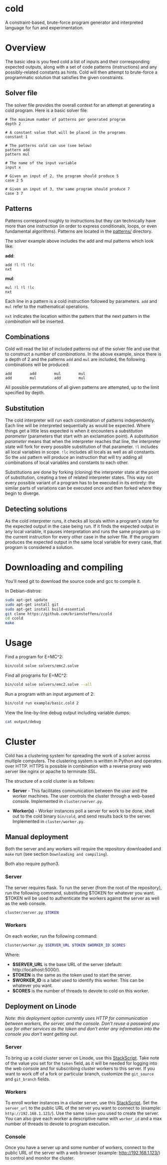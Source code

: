 cold
====

A constraint-based, brute-force program generator and interpreted language for
fun and experimentation.


# Overview

The basic idea is you feed cold a list of inputs and their corresponding
expected outputs, along with a set of code patterns (instructions) and any
possibly-related constants as hints. Cold will then attempt to brute-force a
programmatic solution that satisfies the given constraints.


## Solver file

The solver file provides the overall context for an attempt at generating a
cold program. Here is a basic solver file:

```
# The maximum number of patterns per generated program
depth 2

# A constant value that will be placed in the programs
constant 1

# The patterns cold can use (see below)
pattern add
pattern mul

# The name of the input variable
input x

# Given an input of 2, the program should produce 5
case 2 5

# Given an input of 3, the same program should produce 7
case 3 7
```


## Patterns

Patterns correspond roughly to instructions but they can technically have more
than one instruction (in order to express conditionals, loops, or even
fundamental algorithms). Patterns are located in the [patterns/](patterns/)
directory.

The solver example above includes the add and mul patterns which look like:

**add**:
```
add !l !l !lc
nxt
```

**mul**:
```
mul !l !l !lc
nxt
```

Each line in a pattern is a cold instruction followed by parameters. `add` and
`mul` refer to the mathematical operations.

`nxt` indicates the location within the pattern that the next pattern in the
*combination* will be inserted.


## Combinations

Cold will read the list of included patterns out of the solver file and use
that to construct a number of *combinations*. In the above example, since there
is a depth of 2 and the patterns `add` and `mul` are included, the following
combinations will be produced:

```
add        add        mul        mul
add        mul        add        mul
```

All possible permutations of all given patterns are attempted, up to the limit
specified by depth.


## Substitution

The cold interpreter will run each combination of patterns independently. Each
line will be interpreted sequentially as would be expected. Where things get a
little less expected is when it encounters a *substitution parameter*
(parameters that start with an exclamation point). A *substitution parameter*
means that when the interpreter reaches that line, the interpreter state will
fork for every possible substitution of that parameter. `!l` includes all local
variables in scope. `!lc` includes all locals as well as all constants. So the
`add` pattern will produce an instruction that will try adding all combinations
of local variables and constants to each other.

Substitutions are done by forking (cloning) the interpreter state at the point
of substitution, creating a tree of related interpreter states. This way not
every possible variant of a program has to be executed in its entirety: the
similar parts of variations can be executed once and then forked where they
begin to diverge.


## Detecting solutions

As the cold interpreter runs, it checks all locals within a program's state
for the expected output in the case being run. If it finds the expected output
in any local variable, it pauses interpretation and runs the same program up
to the current instruction for every other case in the solver file. If the
program produces the expected output in the same local variable for every case,
that program is considered a solution.


# Downloading and compiling

You'll need git to download the source code and gcc to compile it.

In Debian-distros:

```bash
sudo apt-get update
sudo apt-get install git
sudo apt-get install build-essential
git clone https://github.com/briansteffens/ccold
cd ccold
make
```


# Usage

Find a program for E=MC^2:

```bash
bin/cold solve solvers/emc2.solve
```

Find all programs for E=MC^2:

```bash
bin/cold solve solvers/emc2.solve --all
```

Run a program with an input argument of 2:

```bash
bin/cold run example/basic.cold 2
```

View the line-by-line debug output including variable dumps:

```bash
cat output/debug
```


# Cluster

Cold has a clustering system for spreading the work of a solver across multiple
computers. The clustering system is written in Python and operates over HTTP.
HTTPS is possible in combination with a reverse proxy web server like nginx or
apache to terminate SSL.

The structure of a cold cluster is as follows:

- **Server** - This facilitates communication between the user and the
  worker machines. The user controls the cluster through a web-based console.
  Implemented in `cluster/server.py`.

- **Worker(s)** - Worker instances poll a server for work to be done, shell out
  to the cold binary `bin/cold`, and send results back to the server.
  Implemented in `cluster/worker.py`.


## Manual deployment

Both the server and any workers will require the repository downloaded and
`make` run (see section `Downloading and compiling`).

Both also require python3.


### Server

The server requires flask. To run the server (from the root of the repository),
run the following command, substituting $TOKEN for whatever you want. $TOKEN
will be used to authenticate the workers against the server as well as the
web console.

```bash
cluster/server.py $TOKEN
```


### Workers

On each worker, run the following command:

```bash
cluster/worker.py $SERVER_URL $TOKEN $WORKER_ID $CORES
```

Where:

- **$SERVER_URL** is the base URL of the server
  (default: http://localhost:5000/).
- **$TOKEN** is the same as the token used to start the server.
- **$WORKER_ID** is a label used to identify this worker. This can be whatever
  you want.
- **$CORES** is the number of threads to devote to cold on this worker.


## Deployment on Linode

*Note: this deployment option currently uses HTTP for communication between
workers, the server, and the console. Don't reuse a password you use for other
services as the token and don't enter any information into the console you
don't want getting out.*


### Server

To bring up a cold cluster server on Linode, use this
[StackScript](https://www.linode.com/stackscripts/view/19184). Take note of the
value you set for the `token` field, as it will be needed for logging into the
web console and for subscribing cluster workers to this server. If you want to
work off of a fork or particular branch, customize the `git_source` and
`git_branch` fields.


### Workers

To enroll worker instances in a cluster server, use this
[StackScript](https://www.linode.com/stackscripts/view/19130). Set the
`server_url` to the public URL of the server you want to connect to
(example: `http://192.168.1.123/`). Use the same `token` you used to create the
server. You can also give each worker a descriptive name with `worker_id` and
a max number of threads to devote to program execution.


### Console

Once you have a server up and some number of workers, connect to the public
URL of the server with a web browser (example: http://192.168.1.123/) to
control and monitor the cluster.
